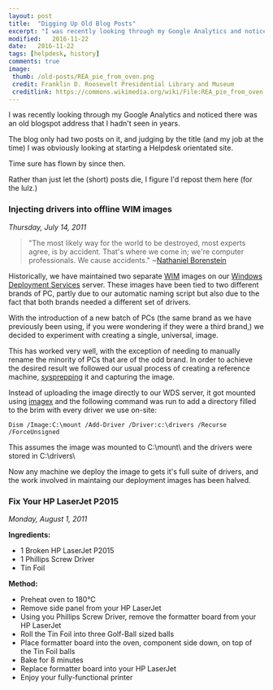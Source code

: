 ```yaml
---
layout: post
title:  "Digging Up Old Blog Posts"
excerpt: "I was recently looking through my Google Analytics and noticed there was an old blogspot address that I hadn't seen in years."
modified:   2016-11-22
date:   2016-11-22
tags: [helpdesk, history]
comments: true
image:
 thumb: /old-posts/REA_pie_from_oven.png
 credit: Franklin D. Roosevelt Presidential Library and Museum
 creditlink: https://commons.wikimedia.org/wiki/File:REA_pie_from_oven.gif
---
```


I was recently looking through my Google Analytics and noticed there was an old blogspot address that I hadn't seen in years.

The blog only had two posts on it, and judging by the title (and my job at the time) I was obviously looking at starting a Helpdesk orientated site.

Time sure has flown by since then.

Rather than just let the (short) posts die, I figure I'd repost them here (for the lulz.)

### Injecting drivers into offline WIM images

_Thursday, July 14, 2011_

> "The most likely way for the world to be destroyed, most experts agree, is by accident. That's where we come in; we're computer professionals. We cause accidents."
> ~[Nathaniel Borenstein](http://en.wikipedia.org/wiki/Nathaniel_Borenstein)

Historically, we have maintained two separate [WIM](http://en.wikipedia.org/wiki/Windows_Imaging_Format) images on our [Windows Deployment Services](http://en.wikipedia.org/wiki/Windows_Deployment_Services) server. These images have been tied to two different brands of PC, partly due to our automatic naming script but also due to the fact that both brands needed a different set of drivers.

With the introduction of a new batch of PCs (the same brand as we have previously been using, if you were wondering if they were a third brand,) we decided to experiment with creating a single, universal, image.

This has worked very well, with the exception of needing to manually rename the minority of PCs that are of the odd brand. In order to achieve the desired result we followed our usual process of creating a reference machine, [sysprepping](http://en.wikipedia.org/wiki/Sysprep) it and capturing the image.

Instead of uploading the image directly to our WDS server, it got mounted using [imagex](http://en.wikipedia.org/wiki/Imagex#ImageX) and the following command was run to add a directory filled to the brim with every driver we use on-site:

~~~
Dism /Image:C:\mount /Add-Driver /Driver:c:\drivers /Recurse /ForceUnsigned
~~~

This assumes the image was mounted to C:\mount\ and the drivers were stored in C:\drivers\

Now any machine we deploy the image to gets it's full suite of drivers, and the work involved in maintaing our deployment images has been halved.

### Fix Your HP LaserJet P2015

_Monday, August 1, 2011_

**Ingredients:**

* 1 Broken HP LaserJet P2015
* 1 Phillips Screw Driver
* Tin Foil

**Method:**

* Preheat oven to 180°C
* Remove side panel from your HP LaserJet
* Using you Phillips Screw Driver, remove the formatter board from your HP LaserJet
* Roll the Tin Foil into three Golf-Ball sized balls
* Place formatter board into the oven, component side down, on top of the Tin Foil balls
* Bake for 8 minutes
* Replace formatter board into your HP LaserJet
* Enjoy your fully-functional printer
